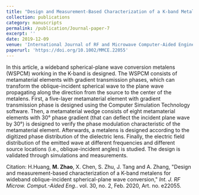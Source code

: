 ```yaml
---
title: "Design and Measurement-Based Characterization of a K-band Metalens for Wideband Oblique-Incident Spherical-Plane Wave Conversion"
collection: publications
category: manuscripts
permalink: /publication/Journal-paper-7
excerpt: ''
date: 2019-12-09
venue: 'International Journal of RF and Microwave Computer-Aided Engineering'
paperurl: 'https://doi.org/10.1002/MMCE.22055'
---
```


In this article, a wideband spherical-plane wave conversion metalens (WSPCM) working in the K-band is designed. The WSPCM consists of metamaterial elements with gradient transmission phases, which can transform the oblique-incident spherical wave to the plane wave propagating along the direction from the source to the center of the metalens. First, a five-layer metamaterial element with gradient transmission phase is designed using the Computer Simulation Technology software. Then, a metamaterial wedge consists of eight metamaterial elements with 30° phase gradient (that can deflect the incident plane wave by 30°) is designed to verify the phase modulation characteristic of the metamaterial element. Afterwards, a metalens is designed according to the digitized phase distribution of the dielectric lens. Finally, the electric field distribution of the emitted wave at different frequencies and different source locations (i.e., oblique-incident angles) is studied. The design is validated through simulations and measurements.

Citation: H.Huang, **M. Zhao**, X. Chen, S. Zhu, J. Tang and A. Zhang, &quot;Design and measurement-based characterization of a K-band metalens for wideband oblique-incident spherical-plane wave conversion,&quot; <i>Int. J. RF Microw. Comput.-Aided Eng.</i>. vol. 30, no. 2, Feb. 2020, Art. no. e22055.
